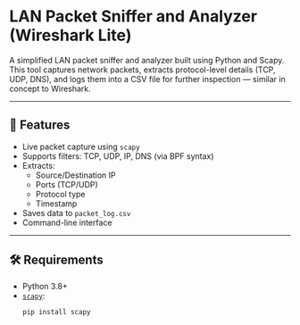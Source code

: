 # LAN Packet Sniffer and Analyzer (Wireshark Lite)

A simplified LAN packet sniffer and analyzer built using Python and Scapy. This tool captures network packets, extracts protocol-level details (TCP, UDP, DNS), and logs them into a CSV file for further inspection — similar in concept to Wireshark.

---

## 🚀 Features

- Live packet capture using `scapy`
- Supports filters: TCP, UDP, IP, DNS (via BPF syntax)
- Extracts:
  - Source/Destination IP
  - Ports (TCP/UDP)
  - Protocol type
  - Timestamp
- Saves data to `packet_log.csv`
- Command-line interface

---

## 🛠 Requirements

- Python 3.8+
- [`scapy`](https://pypi.org/project/scapy/):
  ```bash
  pip install scapy
